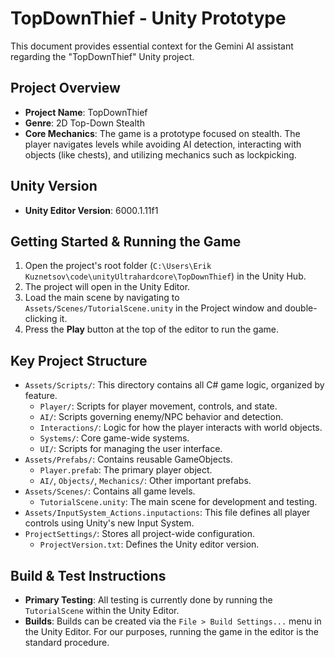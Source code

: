 # TopDownThief - Unity Prototype

This document provides essential context for the Gemini AI assistant regarding the "TopDownThief" Unity project.

## Project Overview

- **Project Name**: TopDownThief
- **Genre**: 2D Top-Down Stealth
- **Core Mechanics**: The game is a prototype focused on stealth. The player navigates levels while avoiding AI detection, interacting with objects (like chests), and utilizing mechanics such as lockpicking.

## Unity Version

- **Unity Editor Version**: 6000.1.11f1

## Getting Started & Running the Game

1.  Open the project's root folder (`C:\Users\Erik Kuznetsov\code\unityUltrahardcore\TopDownThief`) in the Unity Hub.
2.  The project will open in the Unity Editor.
3.  Load the main scene by navigating to `Assets/Scenes/TutorialScene.unity` in the Project window and double-clicking it.
4.  Press the **Play** button at the top of the editor to run the game.

## Key Project Structure

-   `Assets/Scripts/`: This directory contains all C# game logic, organized by feature.
    -   `Player/`: Scripts for player movement, controls, and state.
    -   `AI/`: Scripts governing enemy/NPC behavior and detection.
    -   `Interactions/`: Logic for how the player interacts with world objects.
    -   `Systems/`: Core game-wide systems.
    -   `UI/`: Scripts for managing the user interface.
-   `Assets/Prefabs/`: Contains reusable GameObjects.
    -   `Player.prefab`: The primary player object.
    -   `AI/`, `Objects/`, `Mechanics/`: Other important prefabs.
-   `Assets/Scenes/`: Contains all game levels.
    -   `TutorialScene.unity`: The main scene for development and testing.
-   `Assets/InputSystem_Actions.inputactions`: This file defines all player controls using Unity's new Input System.
-   `ProjectSettings/`: Stores all project-wide configuration.
    -   `ProjectVersion.txt`: Defines the Unity editor version.

## Build & Test Instructions

-   **Primary Testing**: All testing is currently done by running the `TutorialScene` within the Unity Editor.
-   **Builds**: Builds can be created via the `File > Build Settings...` menu in the Unity Editor. For our purposes, running the game in the editor is the standard procedure.
